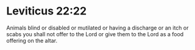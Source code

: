 # Leviticus 22:22

Animals blind or disabled or mutilated or having a discharge or an itch or scabs you shall not offer to the Lord or give them to the Lord as a food offering on the altar.
